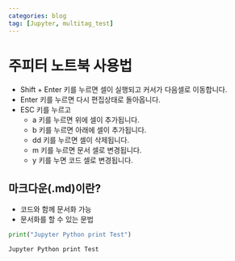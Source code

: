 ```yaml
---
categories: blog
tag: [Jupyter, multitag_test]
---
```



# 주피터 노트북 사용법
* Shift + Enter 키를 누르면 셀이 실행되고 커서가 다음셀로 이동합니다.
* Enter 키를 누르면 다시 편집상태로 돌아옵니다.
* ESC 키를 누르고
    * a 키를 누르면 위에 셀이 추가됩니다.
    * b 키를 누르면 아래에 셀이 추가됩니다.
    * dd 키를 누르면 셀이 삭제됩니다.
    * m 키를 누르면 문서 셀로 변경됩니다.
    * y 키를 누면 코드 셀로 변경됩니다.
## 마크다운(.md)이란?
* 코드와 함께 문서화 가능
* 문서화를 할 수 있는 문법



```python
print("Jupyter Python print Test")
```

    Jupyter Python print Test
    
